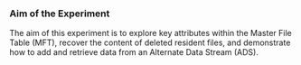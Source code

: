 ### Aim of the  Experiment

<p>The aim of this experiment is to explore key attributes within the Master File Table (MFT), recover the content of deleted resident files, and demonstrate how to add and retrieve data from an Alternate Data Stream (ADS). </p>
